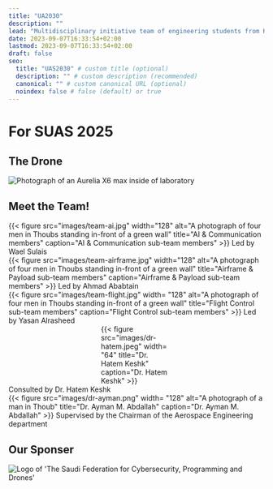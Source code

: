 ```yaml
---
title: "UA2030"
description: ""
lead: "Multidisciplinary initiative team of engineering students from KFUPM participating in the Worldwide UAV Competition"
date: 2023-09-07T16:33:54+02:00
lastmod: 2023-09-07T16:33:54+02:00
draft: false
seo:
  title: "UAS2030" # custom title (optional)
  description: "" # custom description (recommended)
  canonical: "" # custom canonical URL (optional)
  noindex: false # false (default) or true
---
```


# For SUAS 2025

## The Drone
<div class="row text-center justify-content-center">

![Photograph of an Aurelia X6 max inside of laboratory](images/suas2025-drone01.png)

</div>

## Meet the Team!
<div class="row justify-content-center" style="row-gap: 1em;">
<div class="col-lg-5">
	{{< figure  
	src="images/team-ai.jpg"
	width="128"
	alt="A photograph of four men in Thoubs standing in-front of a green wall"
	title="AI & Communication members"
	caption="AI & Communication sub-team members"
	 >}}
	Led by Wael Sulais
</div>
<div class="col-lg-5">
	{{< figure  
	src="images/team-airframe.jpg"
	width="128"
	alt="A photograph of four men in Thoubs standing in-front of a green wall"
	title="Airframe & Payload sub-team members"
	caption="Airframe & Payload sub-team members"
	>}}
	Led by Ahmad Ababtain
</div>
<div class="col-lg-5">
	{{< figure  src="images/team-flight.jpg"
	width= "128"
	alt="A photograph of four men in Thoubs standing in-front of a green wall"
	title="Flight Control sub-team members"
	caption="Flight Control sub-team members"
	 >}}
	Led by Yasan Alrasheed
</div>
<div class="col-lg-5">
<div style="width: 10em; margin: 0 auto;">
	{{< figure  src="images/dr-hatem.jpeg"
	width= "64"
	title="Dr. Hatem Keshk"
	caption="Dr. Hatem Keshk"
	 >}}
	 </div>
	 Consulted by Dr. Hatem Keshk
</div>
<div class="col-lg-5">
	{{< figure  src="images/dr-ayman.png"
	width= "128"
	alt="A photograph of a man in Thoub"
	title="Dr. Ayman M. Abdallah"
	caption="Dr. Ayman M. Abdallah"
	 >}}
	Supervised by the Chairman of the Aerospace Engineering department
</div>
</div>

## Our Sponser
<div class="text-center justify-content-center">
	<img src="images/safcsp.svg" alt="Logo of 'The Saudi Federation for Cybersecurity, Programming and Drones'" />
</div>
